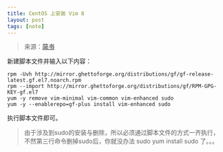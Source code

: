 ```yaml
---
title: CentOS 上安装 Vim 8
layout: post
tags: [note]
---
```


> 来源：[简书](https://www.jianshu.com/p/86298c721111)

新建脚本文件并输入以下内容：

```
rpm -Uvh http://mirror.ghettoforge.org/distributions/gf/gf-release-latest.gf.el7.noarch.rpm
rpm --import http://mirror.ghettoforge.org/distributions/gf/RPM-GPG-KEY-gf.el7
yum -y remove vim-minimal vim-common vim-enhanced sudo
yum -y --enablerepo=gf-plus install vim-enhanced sudo
```

执行脚本文件即可。

> 由于涉及到sudo的安装与删除，所以必须通过脚本文件的方式一齐执行，不然第三行命令删掉sudo后，你就没办法 sudo yum install sudo 了。。。
